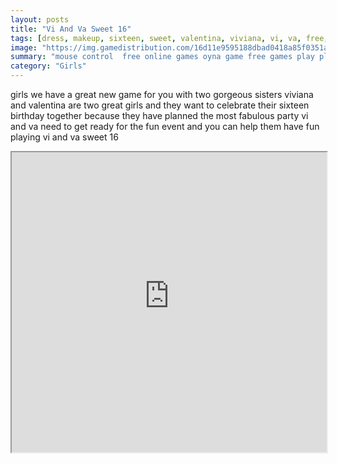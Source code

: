 ```yaml
---
layout: posts
title: "Vi And Va Sweet 16"
tags: [dress, makeup, sixteen, sweet, valentina, viviana, vi, va, free, online, games, oyna, game, free, games, play, play, games]
image: "https://img.gamedistribution.com/16d11e9595188dbad0418a85f0351aba.jpg"
summary: "mouse control  free online games oyna game free games play play games"
category: "Girls"
---
```


girls we have a great new game for you with two gorgeous sisters viviana and valentina are two great girls and they want to celebrate their sixteen birthday together because they have planned the most fabulous party vi and va need to get ready for the fun event and you can help them have fun playing vi and va sweet 16

<iframe width="100%" height="480px;" src="https://flash.gamedistribution.com?game=16d11e9595188dbad0418a85f0351aba"></iframe>